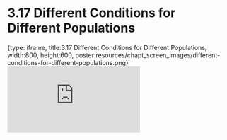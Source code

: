 # 3.17 Different Conditions for Different Populations
 
{type: iframe, title:3.17 Different Conditions for Different Populations, width:800, height:600, poster:resources/chapt_screen_images/different-conditions-for-different-populations.png}
![](https://andrew-bortvin.github.io/slimNotes/no_toc/different-conditions-for-different-populations.html)
 

 
